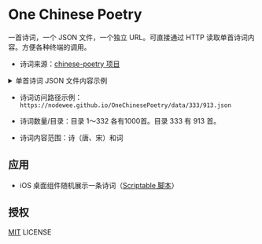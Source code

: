 # One Chinese Poetry
一首诗词，一个 JSON 文件，一个独立 URL。可直接通过 HTTP 读取单首诗词内容。方便各种终端的调用。

- 诗词来源：[chinese-poetry 项目](https://github.com/chinese-poetry/chinese-poetry)

<details>
  <summary>单首诗词 JSON 文件内容示例</summary>
<pre>
  {
    "title": "登戎州江樓閑望",
    "author": "幸夤遜",
    "period": "宋",
    "type": "诗",
    "paragraphs": [
        "滿目江山四望幽，白雲高卷嶂烟收。",
        "日回禽影穿疏木，風遞猿聲入小樓。",
        "遠岫似屏橫碧落，斷帆如葉截中流。"
    ]
   }
  </pre>
</details>

- 诗词访问路径示例：`https://nodewee.github.io/OneChinesePoetry/data/333/913.json`

- 诗词数量/目录：目录 1～332 各有1000首。目录 333 有 913 首。

- 诗词内容范围：诗（唐、宋）和词



## 应用

- iOS 桌面组件随机展示一条诗词（[Scriptable 脚本](https://nodewee.github.io/OneChinesePoetry/scripts/scriptable_RandomChinesePoetry/latest.js)）



## 授权

[MIT](/LICENSE.txt) LICENSE

